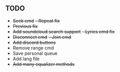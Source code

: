 ## TODO
- ~~Seek cmd~~
~~- Repeat fix~~
- ~~Previous fix~~
- ~~Add soundcloud search support~~
~~- Lyrics cmd fix~~
- ~~Disconnect cmd~~
~~- Join cmd~~
- ~~Add discord buttons~~
- Remove range cmd
- Save personal queue
- Add lang file
- ~~Add many equalizer methods~~